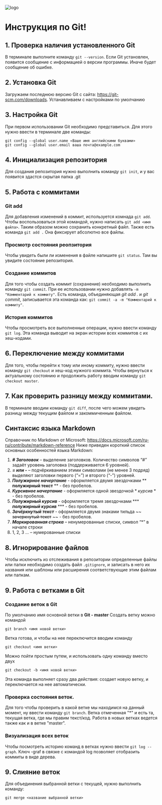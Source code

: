 ![logo](Git-Logo-1788C.png)
# Инструкция по Git!
## 1. Проверка наличия установленного Git
В терминале выполните команду `git --version`.
Если Git установлен, появится сообщение с информацией о версии программы. Иначе будет сообщение об ошибке.
## 2. Установка Git
Загружаем последнюю версию Git с сайта: https://git-scm.com/downloads. Устанавливаем с настройками по умолчанию
## 3. Настройка Git
При первом использовании Git необходимо представиться. Для этого нужно ввести в терминале две команды:

```
git config --global user.name «Ваше имя английскими буквами»
git config --global user.email ваша почта@example.com
```
## 4. Инициализация репозитория
Для создания репозитория нужно выполнить команду `git init`, и у вас появится здастся скрытая папка .git

## 5. Работа с коммитами
### Git add
Для добавления изменений в коммит, используется комнада `git add`. Чтобы воспользоваться этой командой, нужно написать `git add <имя файла>`. Таким образом можно сохранить конкретный файл. Также есть команда `git add .` Она фиксирует абсолютно все файлы. 

### Просмотр состояния реопзитория
Чтобы увидеть были ли изменения в файле напишите `git status`. Там вы увидите состояние репозитория.

### Создание коммитов
Для того чтобы создать коммит (сохранение) необходимо выполнить команду `git commit`. При ее использовании нужно добавлять `-m "Комментарий к коммиту"`. Есть команда, объединяющая *git add .* и *git commit*, записывается эта команда как: `git commit -a -m "Комментарий к коммиту"`.
### История коммитов
Чтобы просмотреть все выполненные операции, нужно ввести команду `git log`. Эта команда выводит на экран истории всех коммитов с их хеш-кодами.
## 6. Переключение между коммитами
Для того, чтобы перейти к тому или иному коммиту, нужно ввести команду `git checkout` и хеш-код нужного коммита. Чтобы вернуться к актуальному состоянию и продолжить работу вводим команду `git checkout master`.
## 7. Как проверить разницу между коммитами.
В терминале вводим команду `git diff`, после чего можем увидеть разницу между текущим файлом и закоммиченным файлом.
## Синтаксис языка Markdown
Справочник по Markdown от Microsoft:
https://docs.microsoft.com/ru-ru/contribute/markdown-reference
Ниже приведен короткий список основных особенностей языка Markdown:
1. ***# Заголовок*** – выделение заголовков. Количество символов “#” задаёт уровень заголовка
(поддерживается 6 уровней).
2. ***= или -*** – подчёркиванием этими символами (не менее 3 подряд) выделяют заголовки
первого (“=”) и второго (“-”) уровней.
3. ***Полужирное начертание*** - оформляется двумя звездочками ** **полужирный текст** ** - без пробелов.
4. ***Курсивное начертание*** - оформляется одной звездочкой * *курсив* * - без пробелов.
5. ***Полужирный курсив*** - оформляется тремя звездочками *** ***полужирный курсив*** *** - без пробелов.
6. ***Зачёркнутый текст*** - оформляется двумя знаками тильда ~~ ~~зачеркнутый текст~~ ~~ - без пробелов.
7. ***Маркированная строка*** – ненумерованные списки, символ “*” в начале строки
8. 1, 2, 3 … – нумерованные списки
## 8. Игнорирование файлов
Чтобы исключить из отслеживания в репозитории определенные файлы или папки необходимо создать файл `.gitignore`, и записать в него их названия или шаблоны или расширения соответствующие этим файлам или папкам.
## 9. Работа с ветками в Git
### Создание веток в Git
По умолчанию имя основной ветки в **Git - master**
Создать ветку можно командой 
```
git branch <имя новой ветки>
```
Ветка готова, и чтобы на нее переключится вводим команду 
```
git checkout <имя ветки>
```
Можно пойти простым путем, и использовать одну команду вместо двух 
```
git checkout -b <имя новой ветки>
```
Эта команда выполняет сразу два действия: создает новую ветку, и переключается на нее автоматически.
### Проверка состояния веток.
Для того чтобы проверить в какой ветке мы находимся на данный момент, ну ввести команду `git branch`. Ветка отмеченная "*" и есть та, текущая ветка, где мы правим текст/код.
Работа в новых ветках ведется также как и в ветке "master". 
### Визуализация всех веток
Чтобы посмотреть историю команд в ветках нужно ввести
`git log --graph`.
Ключ -graf в связке с командой log позволяет отобразить коммиты в виде дерева.
## 9. Слияние веток
Для объединения выбранной ветки с текущей, нужно выполнить команду: 
```
git merge <название выбранной ветки> 
```